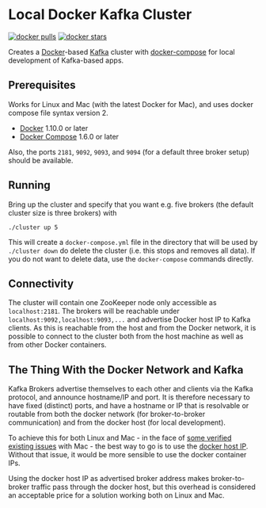 # Local Docker Kafka Cluster

[![docker pulls](https://img.shields.io/docker/pulls/andschroeder/local-kafka-cluster.svg)](https://hub.docker.com/r/andschroeder/local-kafka-cluster/)
[![docker stars](https://img.shields.io/docker/stars/andschroeder/local-kafka-cluster.svg)](https://hub.docker.com/r/wurstmeister/kafka/)

Creates a [Docker](https://www.docker.com)-based [Kafka](http://kafka.apache.org/)
cluster with [docker-compose](https://docs.docker.com/compose) for local
development of Kafka-based apps.

## Prerequisites

Works for Linux and Mac (with the latest Docker for Mac), and uses docker
compose file syntax version 2.

- [Docker](https://www.docker.com) 1.10.0 or later
- [Docker Compose](https://docs.docker.com/compose) 1.6.0 or later

Also, the ports `2181`, `9092`, `9093`, and `9094` (for a default three broker
setup) should be available.

## Running

Bring up the cluster and specify that you want e.g. five brokers (the default
cluster size is three brokers) with

```
./cluster up 5
```

This will create a `docker-compose.yml` file in the directory that will be used
by `./cluster down` do delete the cluster (i.e. this stops and removes all data).
If you do not want to delete data, use the `docker-compose` commands directly.

## Connectivity

The cluster will contain one ZooKeeper node only accessible as `localhost:2181`.
The brokers will be reachable under `localhost:9092,localhost:9093,...` and
advertise Docker host IP to Kafka clients. As this is reachable from the host
and from the Docker network, it is possible to connect to the cluster both
from the host machine as well as from other Docker containers.

## The Thing With the Docker Network and Kafka

Kafka Brokers advertise themselves to each other and clients via the Kafka
protocol, and announce hostname/IP and port. It is therefore necessary to have
fixed (distinct) ports, and have a hostname or IP that is resolvable or routable
from both the docker network (for broker-to-broker communication) and from the
docker host (for local development).

To achieve this for both Linux and Mac - in the face of
[some verified existing issues](https://github.com/docker/docker/issues/22753)
with Mac - the best way to go is to use the [docker host IP](./cluster-up#L10-L15).
Without that issue, it would be more sensible to use the docker container IPs.

Using the docker host IP as advertised broker address makes broker-to-broker
traffic pass through the docker host, but this overhead is considered an
acceptable price for a solution working both on Linux and Mac.
